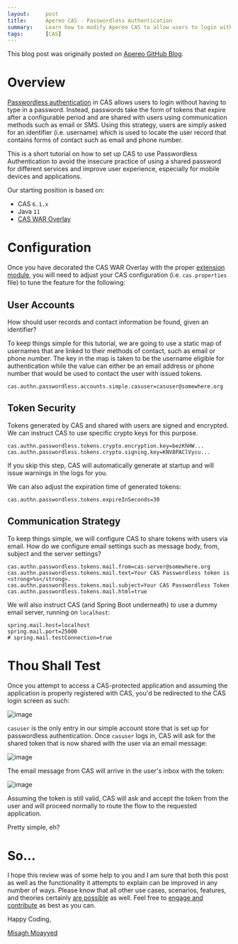 ```yaml
---
layout:     post
title:      Apereo CAS - Passwordless Authentication
summary:    Learn how to modify Apereo CAS to allow users to login without the need to remember a password.
tags:       [CAS]
---
```


<div class="alert alert-success"><i class="far fa-lightbulb"></i> This blog post was originally posted on <a href="https://github.com/apereo/apereo.github.io">Apereo GitHub Blog</a>.</div>

# Overview

[Passwordless authentication](https://apereo.github.io/cas/development/installation/Passwordless-Authentication.html) in CAS allows users to login without having to type in a password. Instead, passwords take the form of tokens that expire after a configurable period and are shared with users using communication methods such as email or SMS. Using this strategy, users are simply asked for an identifier (i.e. username) which is used to locate the user record that contains forms of contact such as email and phone number.

<script async src="https://pagead2.googlesyndication.com/pagead/js/adsbygoogle.js"></script>
<ins class="adsbygoogle"
     style="display:block; text-align:center;"
     data-ad-layout="in-article"
     data-ad-format="fluid"
     data-ad-client="ca-pub-8081398210264173"
     data-ad-slot="3789603713"></ins>
<script>
     (adsbygoogle = window.adsbygoogle || []).push({});
</script>

This is a short tutorial on how to set up CAS to use Passwordless Authentication to avoid the insecure practice of using a shared password for different services and improve user experience, especially for mobile devices and applications.

Our starting position is based on:

- CAS `6.1.x`
- Java `11`
- [CAS WAR Overlay](https://github.com/apereo/cas-overlay-template)

# Configuration

Once you have decorated the CAS WAR Overlay with the proper [extension module](https://apereo.github.io/cas/development/installation/Passwordless-Authentication.html), you will need to adjust your CAS configuration (i.e. `cas.properties` file) to tune the feature for the following:

## User Accounts

How should user records and contact information be found, given an identifier?

To keep things simple for this tutorial, we are going to use a static map of usernames that are linked to their methods of contact, such as email or phone number. The key in the map is taken to be the username eligible for authentication while the value can either be an email address or phone number that would be used to contact the user with issued tokens.

```properties
cas.authn.passwordless.accounts.simple.casuser=casuser@somewhere.org
```

## Token Security

Tokens generated by CAS and shared with users are signed and encrypted. We can instruct CAS to use specific crypto keys for this purpose.

```properties
cas.authn.passwordless.tokens.crypto.encryption.key=bezKhHW...
cas.authn.passwordless.tokens.crypto.signing.key=KNV8PAClVycu...
```
If you skip this step, CAS will automatically generate at startup and will issue warnings in the logs for you.

We can also adjust the expiration time of generated tokens:

```properties
cas.authn.passwordless.tokens.expireInSeconds=30
```

## Communication Strategy

To keep things simple, we will configure CAS to share tokens with users via email. How do we configure email settings such as message body, from, subject and the server settings?

```properties
cas.authn.passwordless.tokens.mail.from=cas-server@somewhere.org
cas.authn.passwordless.tokens.mail.text=Your CAS Passwordless token is <strong>%s</strong>.
cas.authn.passwordless.tokens.mail.subject=Your CAS Passwordless Token
cas.authn.passwordless.tokens.mail.html=true
```

We will also instruct CAS (and Spring Boot underneath) to use a dummy email server, running on `localhost`:

```properties
spring.mail.host=localhost
spring.mail.port=25000
# spring.mail.testConnection=true
```

# Thou Shall Test

Once you attempt to access a CAS-protected application and assuming the application is properly registered with CAS, you'd be redirected to the CAS login screen as such:

![image](https://user-images.githubusercontent.com/1205228/61450175-c1d3f880-a96b-11e9-9c51-0160d1804cf8.png)

`casuser` is the only entry in our simple account store that is set up for passwordless authentication. Once `casuser` logs in, CAS will ask for the shared token that is now shared with the user via an email message:

![image](https://user-images.githubusercontent.com/1205228/61450399-3d35aa00-a96c-11e9-9f3f-497bbb26a2b2.png)

The email message from CAS will arrive in the user's inbox with the token:

![image](https://user-images.githubusercontent.com/1205228/61450441-56d6f180-a96c-11e9-8dd0-18fc164f1fe6.png)

Assuming the token is still valid, CAS will ask and accept the token from the user and will proceed normally to route the flow to the requested application.

Pretty simple, eh?

# So...

I hope this review was of some help to you and I am sure that both this post as well as the functionality it attempts to explain can be improved in any number of ways. Please know that all other use cases, scenarios, features, and theories certainly [are possible](https://apereo.github.io/2017/02/18/onthe-theoryof-possibility/) as well. Feel free to [engage and contribute](https://apereo.github.io/cas/developer/Contributor-Guidelines.html) as best as you can.

Happy Coding,

[Misagh Moayyed](https://fawnoos.com)
